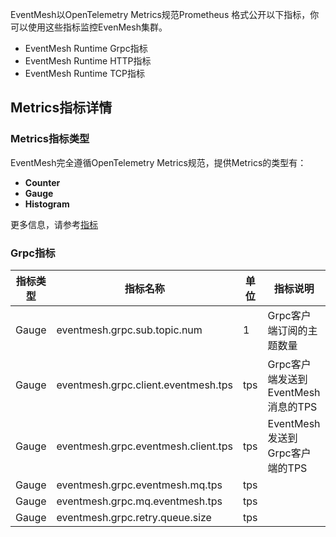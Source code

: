 EventMesh以OpenTelemetry Metrics规范Prometheus 格式公开以下指标，你可以使用这些指标监控EvenMesh集群。

- EventMesh Runtime Grpc指标
- EventMesh Runtime HTTP指标
- EventMesh Runtime TCP指标

## Metrics指标详情

### Metrics指标类型

EventMesh完全遵循OpenTelemetry Metrics规范，提供Metrics的类型有：

- **Counter**
- **Gauge**
- **Histogram**

更多信息，请参考[指标](https://opentelemetry.io/docs/concepts/signals/metrics/)

### Grpc指标

| 指标类型 | 指标名称                            | 单位 | 指标说明                           |
| -------- | ----------------------------------- | ---- | ---------------------------------- |
| Gauge    | eventmesh.grpc.sub.topic.num        | 1    | Grpc客户端订阅的主题数量           |
| Gauge    | eventmesh.grpc.client.eventmesh.tps | tps  | Grpc客户端发送到EventMesh消息的TPS |
| Gauge    | eventmesh.grpc.eventmesh.client.tps | tps  | EventMesh发送到Grpc客户端的TPS     |
| Gauge    | eventmesh.grpc.eventmesh.mq.tps     | tps  |                                    |
| Gauge    | eventmesh.grpc.mq.eventmesh.tps     | tps  |                                    |
| Gauge    | eventmesh.grpc.retry.queue.size     | tps  |                                    |

